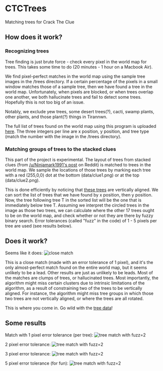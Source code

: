 # CTCTrees
Matching trees for Crack The Clue

## How does it work?

### Recognizing trees

Tree finding is just brute force - check every pixel in the world map for trees. This takes some time to do (20 minutes - 1 hour on a Macbook Air).

We find pixel-perfect matches in the world map using the sample tree images in the /trees directory. If a certain percentage of the pixels in a small window matches those of a sample tree, then we have found a tree in the world map. Unfortunately, when pixels are blocked, or when trees overlap one another, we both hallucinate trees and fail to detect some trees. Hopefully this is not too big of an issue.

Notably, we exclude yew trees, some desert trees(?), cacti, swamp plants, other plants, and those plant(?) things in Tirannwn.

The full list of trees found on the world map using this program is uploaded [here](http://pastebin.com/GKSamjU9). The three integers per line are x position, y position, and tree type (match the number with the image in the /trees directory).

### Matching groups of trees to the stacked clues

This part of the project is experimental. The layout of trees from stacked clues (from [/u/Ninjamark1991's post](https://www.reddit.com/r/CrackTheClue/comments/4vynzy/using_trees_as_a_clue/) on Reddit) is matched to trees in the world map. We sample the locations of those trees by marking each tree with a red (255,0,0) dot at the bottom (data/clue1.png) or at the top (data/clue2.png).

This is done efficiently by noticing that [these trees](http://i.imgur.com/JBTG048.png) are vertically aligned. We can sort the list of trees that we have found by x position, then y position. Now, the tree following tree T in the sorted list will be the one that is immediately below tree T. Assuming we interpret the circled trees in the image as those two trees, we can calculate where the other 17 trees ought to be on the world map, and check whether or not they are there by fuzzy binary search. Error tolerances (called "fuzz" in the code) of 1 - 5 pixels per tree are used (see results below).

## Does it work?

Seems like it does:
![close match](http://i.imgur.com/ahxxWCr.png)

This is a close match (made with an error tolerance of 1 pixel), and it's the only almost-perfect match found on the entire world map, but it seems unlikely to be a lead. Other results are just as unlikely to be leads. Most of the matches are clumps of trees, or hallucinated trees. Most importantly, the algorithm might miss certain clusters due to intrinsic limitations of the algorithm, as a result of constraining two of the trees to be vertically aligned. For instance, the algorithm might miss tree groups in which those two trees are not vertically aligned, or where the trees are all rotated.

This is where you come in. Go wild with the [tree data](http://pastebin.com/GKSamjU9)!

## Some results

Match with 1 pixel error tolerance (per tree):
![tree match with fuzz=2](http://i.imgur.com/6AXAxHI.png)

2 pixel error tolerance:
![tree match with fuzz=2](http://i.imgur.com/KMH9LKC.png)

3 pixel error tolerance:
![tree match with fuzz=2](http://i.imgur.com/OkKfNy5.png)

5 pixel error tolerance (for fun):
![tree match with fuzz=2](http://i.imgur.com/ovxFEBj.png)
